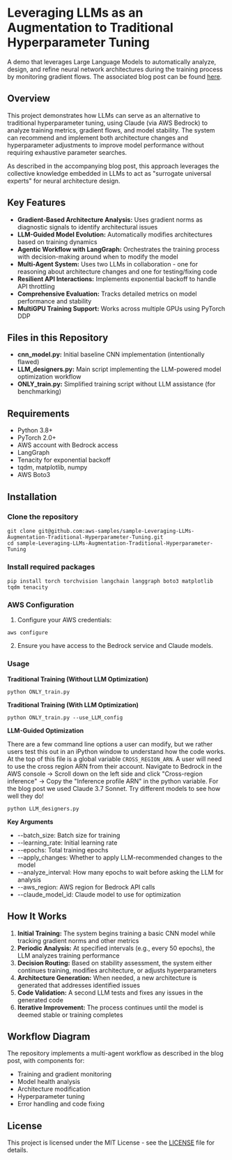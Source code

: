 # Leveraging LLMs as an Augmentation to Traditional Hyperparameter Tuning

A demo that leverages Large Language Models to automatically analyze, design, and refine neural network architectures during the training process by monitoring gradient flows. The associated blog post can be found [here](https://aws.amazon.com/blogs/hpc/leveraging-llms-as-an-augmentation-to-traditional-hyperparameter-tuning/).

## Overview
This project demonstrates how LLMs can serve as an alternative to traditional hyperparameter tuning, using Claude (via AWS Bedrock) to analyze training metrics, gradient flows, and model stability. The system can recommend and implement both architecture changes and hyperparameter adjustments to improve model performance without requiring exhaustive parameter searches.

As described in the accompanying blog post, this approach leverages the collective knowledge embedded in LLMs to act as "surrogate universal experts" for neural architecture design.

## Key Features

* **Gradient-Based Architecture Analysis:** Uses gradient norms as diagnostic signals to identify architectural issues
* **LLM-Guided Model Evolution:** Automatically modifies architectures based on training dynamics
* **Agentic Workflow with LangGraph:** Orchestrates the training process with decision-making around when to modify the model
* **Multi-Agent System:** Uses two LLMs in collaboration - one for reasoning about architecture changes and one for testing/fixing code
* **Resilient API Interactions:** Implements exponential backoff to handle API throttling
* **Comprehensive Evaluation:** Tracks detailed metrics on model performance and stability
* **MultiGPU Training Support:** Works across multiple GPUs using PyTorch DDP


## Files in this Repository

* **cnn_model.py:** Initial baseline CNN implementation (intentionally flawed)
* **LLM_designers.py:** Main script implementing the LLM-powered model optimization workflow
* **ONLY_train.py:** Simplified training script without LLM assistance (for benchmarking)

## Requirements
* Python 3.8+
* PyTorch 2.0+
* AWS account with Bedrock access
* LangGraph
* Tenacity for exponential backoff
* tqdm, matplotlib, numpy
* AWS Boto3

## Installation

### Clone the repository

```
git clone git@github.com:aws-samples/sample-Leveraging-LLMs-Augmentation-Traditional-Hyperparameter-Tuning.git
cd sample-Leveraging-LLMs-Augmentation-Traditional-Hyperparameter-Tuning
```

### Install required packages

```
pip install torch torchvision langchain langgraph boto3 matplotlib tqdm tenacity
```

### AWS Configuration

1. Configure your AWS credentials:
```
aws configure
```
2. Ensure you have access to the Bedrock service and Claude models.

### Usage

**Traditional Training (Without LLM Optimization)**
```
python ONLY_train.py 
```

**Traditional Training (With LLM Optimization)**
```
python ONLY_train.py --use_LLM_config
```

**LLM-Guided Optimization**

There are a few command line options a user can modify, but we rather users test this out in an iPython window to understand how the code works. At the top of this file is a global variable ```CROSS_REGION_ARN```.  A user will need to use the cross region ARN from their account. Navigate to Bedrock in the AWS console -> Scroll down on the left side and click "Cross-region inference" -> Copy the "Inference profile ARN" in the python variable. For the blog post we used Claude 3.7 Sonnet. Try different models to see how well they do!

```
python LLM_designers.py 
```

**Key Arguments**
* --batch_size: Batch size for training
* --learning_rate: Initial learning rate
* --epochs: Total training epochs
* --apply_changes: Whether to apply LLM-recommended changes to the model
* --analyze_interval: How many epochs to wait before asking the LLM for analysis
* --aws_region: AWS region for Bedrock API calls
* --claude_model_id: Claude model to use for optimization

## How It Works

1. **Initial Training:** The system begins training a basic CNN model while tracking gradient norms and other metrics
2. **Periodic Analysis:** At specified intervals (e.g., every 50 epochs), the LLM analyzes training performance
3. **Decision Routing:** Based on stability assessment, the system either continues training, modifies architecture, or adjusts hyperparameters
4. **Architecture Generation:** When needed, a new architecture is generated that addresses identified issues
5. **Code Validation:** A second LLM tests and fixes any issues in the generated code
6. **Iterative Improvement:** The process continues until the model is deemed stable or training completes

## Workflow Diagram
The repository implements a multi-agent workflow as described in the blog post, with components for:

* Training and gradient monitoring
* Model health analysis
* Architecture modification
* Hyperparameter tuning
* Error handling and code fixing

## License

This project is licensed under the MIT License - see the [LICENSE](LICENSE.txt) file for details.
